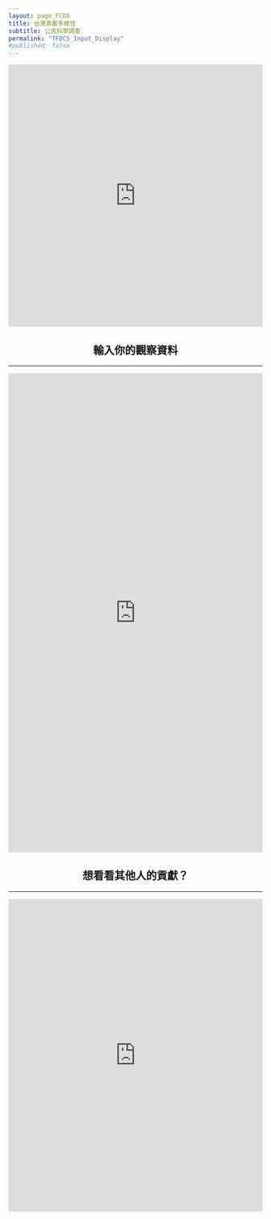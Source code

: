 ```yaml
---
layout: page_FCDS
title: 台灣真菌多樣性
subtitle: 公民科學調查
permalink: "TFDCS_Input_Display"
#published: false
---
```

<iframe referrerpolicy="no-referrer-when-downgrade" 
        frameborder="0"
        height="520" 
        width="100%"
        src="https://view-awesome-table.com/-MdcEQCP3pRK4wRmkIG_/view">
</iframe>

<h2 style="text-align: center;">輸入你的觀察資料</h2>
<hr>
<iframe frameborder="0"
        height="950"
        width="100%"
        scrolling="no"
        style="overflow:hidden"
        src="https://script.google.com/macros/s/AKfycbz1o4IBkHNNViX_BPoD2KgrewfYXdhsJH6KY5F4-QmgQST58qDr0eTFgM-STaX5eihwVw/exec">
</iframe>

<h2 style="text-align: center;">想看看其他人的貢獻？</h2>
<hr>
<iframe referrerpolicy="no-referrer-when-downgrade" 
        frameborder="0"
        height="620" 
        width="100%" 
        src="https://view-awesome-table.com/-MdcIcYQ-6J01f22E6UG/view">
</iframe>


